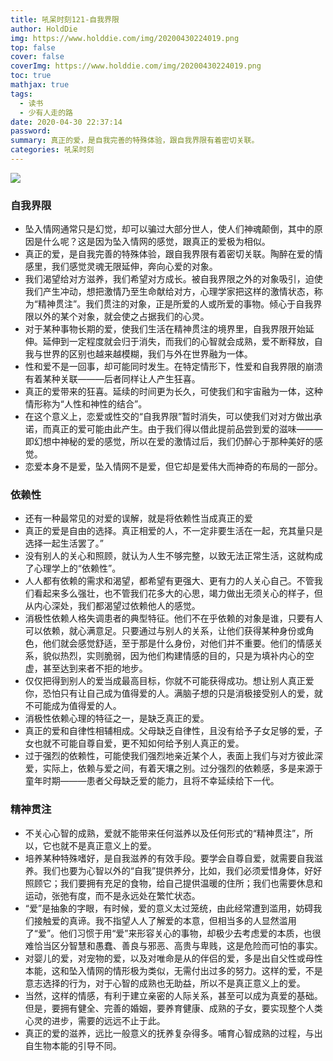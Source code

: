 ```yaml
---
title: 吼呆时刻121-自我界限
author: HoldDie
img: https://www.holddie.com/img/20200430224019.png
top: false
cover: false
coverImg: https://www.holddie.com/img/20200430224019.png
toc: true
mathjax: true
tags:
  - 读书
  - 少有人走的路
date: 2020-04-30 22:37:14
password:
summary: 真正的爱，是自我完善的特殊体验，跟自我界限有着密切关联。
categories: 吼呆时刻
---
```


![](https://www.holddie.com/img/20200430224019.png)

### 自我界限

- 坠入情网通常只是幻觉，却可以骗过大部分世人，使人们神魂颠倒，其中的原因是什么呢？这是因为坠入情网的感觉，跟真正的爱极为相似。
- 真正的爱，是自我完善的特殊体验，跟自我界限有着密切关联。陶醉在爱的情感里，我们感觉灵魂无限延伸，奔向心爱的对象。
- 我们渴望给对方滋养，我们希望对方成长。被自我界限之外的对象吸引，迫使我们产生冲动，想把激情乃至生命献给对方，心理学家把这样的激情状态，称为“精神贯注”。我们贯注的对象，正是所爱的人或所爱的事物。倾心于自我界限以外的某个对象，就会使之占据我们的心灵。
- 对于某种事物长期的爱，使我们生活在精神贯注的境界里，自我界限开始延伸。延伸到一定程度就会归于消失，而我们的心智就会成熟，爱不断释放，自我与世界的区别也越来越模糊，我们与外在世界融为一体。
- 性和爱不是一回事，却可能同时发生。在特定情形下，性爱和自我界限的崩溃有着某种关联———后者同样让人产生狂喜。
- 真正的爱带来的狂喜。延续的时间更为长久，可使我们和宇宙融为一体，这种情形称为“人性和神性的结合”。
- 在这个意义上，恋爱或性交的“自我界限”暂时消失，可以使我们对对方做出承诺，而真正的爱可能由此产生。由于我们得以借此提前品尝到爱的滋味———即幻想中神秘的爱的感觉，所以在爱的激情过后，我们仍醉心于那种美好的感觉。
- 恋爱本身不是爱，坠入情网不是爱，但它却是爱伟大而神奇的布局的一部分。

### 依赖性

- 还有一种最常见的对爱的误解，就是将依赖性当成真正的爱
- 真正的爱是自由的选择。真正相爱的人，不一定非要生活在一起，充其量只是选择一起生活罢了。”
- 没有别人的关心和照顾，就认为人生不够完整，以致无法正常生活，这就构成了心理学上的“依赖性”。
- 人人都有依赖的需求和渴望，都希望有更强大、更有力的人关心自己。不管我们看起来多么强壮，也不管我们花多大的心思，竭力做出无须关心的样子，但从内心深处，我们都渴望过依赖他人的感觉。
- 消极性依赖人格失调患者的典型特征。他们不在乎依赖的对象是谁，只要有人可以依赖，就心满意足。只要通过与别人的关系，让他们获得某种身份或角色，他们就会感觉舒适，至于那是什么身份，对他们并不重要。他们的情感关系，貌似热烈，实则脆弱，因为他们构建情感的目的，只是为填补内心的空虚，甚至达到来者不拒的地步。
- 仅仅把得到别人的爱当成最高目标，你就不可能获得成功。想让别人真正爱你，恐怕只有让自己成为值得爱的人。满脑子想的只是消极接受别人的爱，就不可能成为值得爱的人。
- 消极性依赖心理的特征之一，是缺乏真正的爱。
- 真正的爱和自律性相辅相成。父母缺乏自律性，且没有给予子女足够的爱，子女也就不可能自尊自爱，更不知如何给予别人真正的爱。
- 过于强烈的依赖性，可能使我们强烈地亲近某个人，表面上我们与对方彼此深爱，实际上，依赖与爱之间，有着天壤之别。过分强烈的依赖感，多是来源于童年时期———患者父母缺乏爱的能力，且将不幸延续给下一代。

### 精神贯注

- 不关心心智的成熟，爱就不能带来任何滋养以及任何形式的“精神贯注”，所以，它也就不是真正意义上的爱。
- 培养某种特殊嗜好，是自我滋养的有效手段。要学会自尊自爱，就需要自我滋养。我们也要为心智以外的“自我”提供养分，比如，我们必须爱惜身体，好好照顾它；我们要拥有充足的食物，给自己提供温暖的住所；我们也需要休息和运动，张弛有度，而不是永远处在繁忙状态。
- “爱”是抽象的字眼，有时候，爱的意义太过笼统，由此经常遭到滥用，妨碍我们接触爱的真谛。我不指望人人了解爱的本意，但相当多的人显然滥用了“爱”。他们习惯于用“爱”来形容关心的事物，却极少去考虑爱的本质，也很难恰当区分智慧和愚蠢、善良与邪恶、高贵与卑贱，这是危险而可怕的事实。
- 对婴儿的爱，对宠物的爱，以及对唯命是从的伴侣的爱，多是出自父性或母性本能，这和坠入情网的情形极为类似，无需付出过多的努力。这样的爱，不是意志选择的行为，对于心智的成熟也无助益，所以不是真正意义上的爱。
- 当然，这样的情感，有利于建立亲密的人际关系，甚至可以成为真爱的基础。但是，要拥有健全、完善的婚姻，要养育健康、成熟的子女，要实现整个人类心灵的进步，需要的远远不止于此。
- 真正的爱的滋养，远比一般意义的抚养复杂得多。哺育心智成熟的过程，与出自生物本能的引导不同。